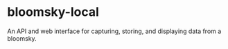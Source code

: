 # bloomsky-local
An API and web interface for capturing, storing, and displaying data from a bloomsky.
